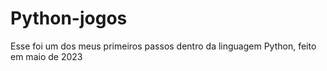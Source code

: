 # Python-jogos

Esse foi um dos meus primeiros passos dentro da linguagem Python, feito em maio de 2023
